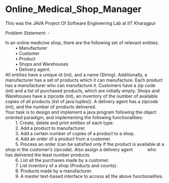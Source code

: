 # Online_Medical_Shop_Manager
This was the JAVA Project Of Software Engineering Lab at IIT Kharagpur

Problem Statement: -

In an online medicine shop, there are the following set of relevant entities:<br/>
&emsp;&emsp;    • Manufacturer<br/>
&emsp;&emsp;    • Customer<br/>
&emsp;&emsp;    • Product<br/>
&emsp;&emsp;    • Shops and Warehouses<br/>
&emsp;&emsp;    • Delivery agent.<br/>
All entities have a unique id (int), and a name (String). Additionally, a manufacturer has a set of products which it can manufacture. Each product has a manufacturer who can manufacture it. Customers have a zip code (int) and a list of purchased products, which are initially empty. Shops and Warehouses have a zipcode (int), an inventory of the number of available copies of all products (list of java tuples)). A delivery agent has a zipcode (int), and the number of products delivered.<br/>
Your task is to design and implement a java program following the object oriented paradigm, and implementing the following functionalities:<br/>
&emsp;&emsp;    1. Create, delete and print entities of each type.<br/>
&emsp;&emsp;    2. Add a product to manufacturer.<br/>
&emsp;&emsp;    3. Add a certain number of copies of a product to a shop.<br/>
&emsp;&emsp;    4. Add an order of a product from a customer.<br/>
&emsp;&emsp;    5. Process an order (can be satisfied only if the product is available at a shop in the customer’s zipcode). Also assign a delivery agent &emsp;&emsp;&emsp;who has delivered the least number products.<br/>
&emsp;&emsp;    6. List all the purchases made by a customer.<br/>
&emsp;&emsp;    7. List inventory of a shop (Products and counts).<br/>
&emsp;&emsp;    8. Products made by a manufacturer.<br/>
&emsp;&emsp;    9. A master text-based interface to access all the above functionalities. <br/>
